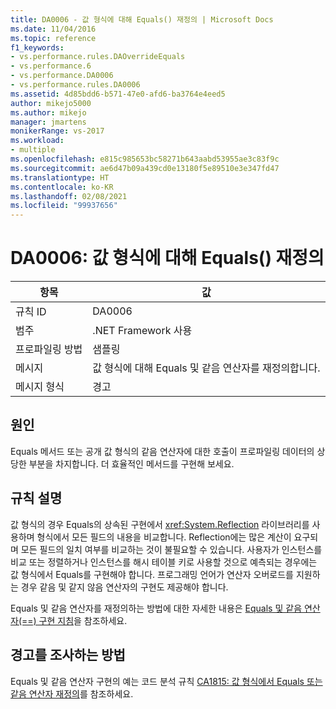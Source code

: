 ```yaml
---
title: DA0006 - 값 형식에 대해 Equals() 재정의 | Microsoft Docs
ms.date: 11/04/2016
ms.topic: reference
f1_keywords:
- vs.performance.rules.DAOverrideEquals
- vs.performance.6
- vs.performance.DA0006
- vs.performance.rules.DA0006
ms.assetid: 4d85bdd6-b571-47e0-afd6-ba3764e4eed5
author: mikejo5000
ms.author: mikejo
manager: jmartens
monikerRange: vs-2017
ms.workload:
- multiple
ms.openlocfilehash: e815c985653bc58271b643aabd53955ae3c83f9c
ms.sourcegitcommit: ae6d47b09a439cd0e13180f5e89510e3e347fd47
ms.translationtype: HT
ms.contentlocale: ko-KR
ms.lasthandoff: 02/08/2021
ms.locfileid: "99937656"
---
```

# <a name="da0006-override-equals-for-value-types"></a>DA0006: 값 형식에 대해 Equals() 재정의

|항목|값|
|-|-|
|규칙 ID|DA0006|
|범주|.NET Framework 사용|
|프로파일링 방법|샘플링|
|메시지|값 형식에 대해 Equals 및 같음 연산자를 재정의합니다.|
|메시지 형식|경고|

## <a name="cause"></a>원인
 Equals 메서드 또는 공개 값 형식의 같음 연산자에 대한 호출이 프로파일링 데이터의 상당한 부분을 차지합니다. 더 효율적인 메서드를 구현해 보세요.

## <a name="rule-description"></a>규칙 설명
 값 형식의 경우 Equals의 상속된 구현에서 <xref:System.Reflection> 라이브러리를 사용하며 형식에서 모든 필드의 내용을 비교합니다. Reflection에는 많은 계산이 요구되며 모든 필드의 일치 여부를 비교하는 것이 불필요할 수 있습니다. 사용자가 인스턴스를 비교 또는 정렬하거나 인스턴스를 해시 테이블 키로 사용할 것으로 예측되는 경우에는 값 형식에서 Equals를 구현해야 합니다. 프로그래밍 언어가 연산자 오버로드를 지원하는 경우 같음 및 같지 않음 연산자의 구현도 제공해야 합니다.

 Equals 및 같음 연산자를 재정의하는 방법에 대한 자세한 내용은 [Equals 및 같음 연산자(==) 구현 지침](/dotnet/standard/design-guidelines/equality-operators)을 참조하세요.

## <a name="how-to-investigate-a-warning"></a>경고를 조사하는 방법
 Equals 및 같음 연산자 구현의 예는 코드 분석 규칙 [CA1815: 값 형식에서 Equals 또는 같음 연산자 재정의](/dotnet/fundamentals/code-analysis/quality-rules/ca1815)를 참조하세요.
